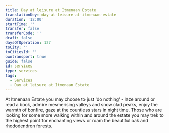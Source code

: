 ```yaml
---
title: Day at leisure at Itmenaan Estate
translationKey: day-at-leisure-at-itmenaan-estate
duration: '12:00'
startTime: ''
transfer: false
transferCode: ''
draft: false
daysOfOperation: 127
toCity: ''
toCitiesId: ''
owntransport: true
guide: false
id: services
type: services
tags:
  - Services
  - Day at leisure at Itmenaan Estate
---
```

At Itmenaan Estate you may choose to just 'do nothing' - laze around or read a book, admire mesmerising valleys and snow clad peaks, enjoy the warmth of bonfire, gaze at the countless stars in night time. Those who are looking for some more walking within and around the estate you may trek to the highest point for enchanting views or roam the beautiful oak and rhododendron forests.